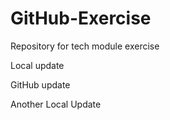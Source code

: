  # GitHub-Exercise
Repository for tech module exercise


Local update

GitHub update

Another Local Update


